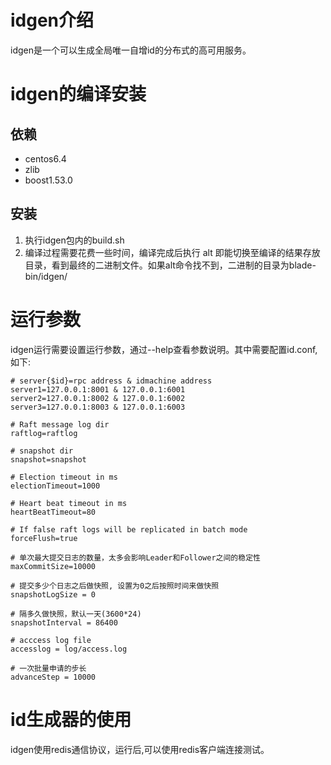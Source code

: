 # idgen介绍

idgen是一个可以生成全局唯一自增id的分布式的高可用服务。

# idgen的编译安装

## 依赖

- centos6.4
- zlib
- boost1.53.0

## 安装

1. 执行idgen包内的build.sh
2. 编译过程需要花费一些时间，编译完成后执行 alt 即能切换至编译的结果存放目录，看到最终的二进制文件。如果alt命令找不到，二进制的目录为blade-bin/idgen/

# 运行参数

idgen运行需要设置运行参数，通过--help查看参数说明。其中需要配置id.conf,如下:

```
# server{$id}=rpc address & idmachine address
server1=127.0.0.1:8001 & 127.0.0.1:6001
server2=127.0.0.1:8002 & 127.0.0.1:6002
server3=127.0.0.1:8003 & 127.0.0.1:6003

# Raft message log dir
raftlog=raftlog

# snapshot dir
snapshot=snapshot

# Election timeout in ms
electionTimeout=1000

# Heart beat timeout in ms
heartBeatTimeout=80

# If false raft logs will be replicated in batch mode
forceFlush=true

# 单次最大提交日志的数量，太多会影响Leader和Follower之间的稳定性
maxCommitSize=10000

# 提交多少个日志之后做快照, 设置为0之后按照时间来做快照
snapshotLogSize = 0

# 隔多久做快照，默认一天(3600*24)
snapshotInterval = 86400

# acccess log file
accesslog = log/access.log

# 一次批量申请的步长
advanceStep = 10000

```

# id生成器的使用

idgen使用redis通信协议，运行后,可以使用redis客户端连接测试。
